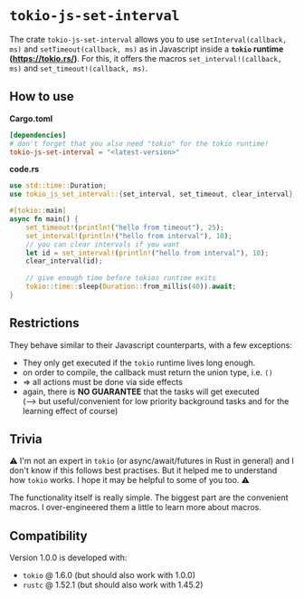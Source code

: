 # `tokio-js-set-interval`

The crate `tokio-js-set-interval` allows you to use `setInterval(callback, ms)` and
`setTimeout(callback, ms)` as in Javascript inside a **`tokio` runtime (https://tokio.rs/)**.
For this, it offers the macros `set_interval!(callback, ms)` and `set_timeout!(callback, ms)`.

## How to use
**Cargo.toml**
```toml
[dependencies]
# don't forget that you also need "tokio" for the tokio runtime!
tokio-js-set-interval = "<latest-version>"
```

**code.rs**
```rust
use std::time::Duration;
use tokio_js_set_interval::{set_interval, set_timeout, clear_interval};

#[tokio::main]
async fn main() {
    set_timeout!(println!("hello from timeout"), 25);
    set_interval!(println!("hello from interval"), 10);
    // you can clear intervals if you want
    let id = set_interval!(println!("hello from interval"), 10);
    clear_interval(id);
    
    // give enough time before tokios runtime exits
    tokio::time::sleep(Duration::from_millis(40)).await;
}
```

## Restrictions
They behave similar to their Javascript counterparts, with a few exceptions:

 * They only get executed if the `tokio` runtime lives long enough.
 * on order to compile, the callback must return the union type, i.e. `()`
 * => all actions must be done via side effects
 * again, there is **NO GUARANTEE** that the tasks will get executed \
   (--> but useful/convenient for low priority background tasks and for the learning effect of course)

## Trivia
⚠ I'm not an expert in `tokio` (or async/await/futures in Rust in general) and I don't
  know if this follows best practises. But it helped me to understand how `tokio` works.
  I hope it may be helpful to some of you too. ⚠

The functionality itself is really simple. The biggest part are the convenient macros.
I over-engineered them a little to learn more about macros.

## Compatibility
Version 1.0.0 is developed with:
 * `tokio` @ 1.6.0 (but should also work with 1.0.0)
 * `rustc` @ 1.52.1 (but should also work with 1.45.2)
